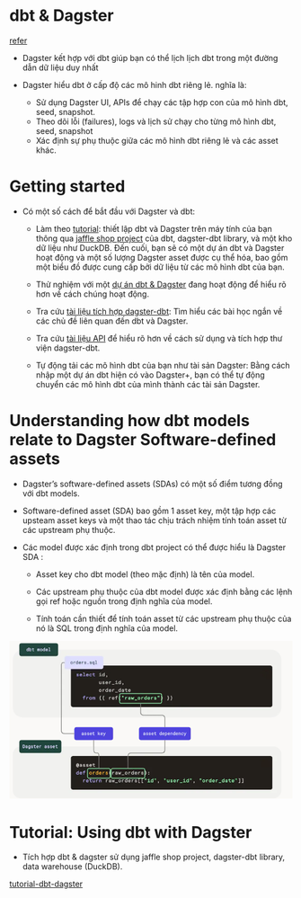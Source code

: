 # dbt & Dagster

[refer](https://docs.dagster.io/integrations/dbt)

- Dagster kết hợp với dbt giúp bạn có thể lịch lịch dbt trong một đường dẫn dữ liệu duy nhất

- Dagster hiểu dbt ở cấp độ các mô hinh dbt riêng lẻ. nghĩa là:
    + Sử dụng Dagster UI, APIs để chạy các tập hợp con của mô hình dbt, seed, snapshot.
    + Theo dõi lỗi (failures), logs và lịch sử chạy cho từng mô hình dbt, seed, snapshot
    + Xác định sự phụ thuộc giữa các mô hình dbt riêng lẻ và các asset khác.

# Getting started

- Có một số cách để bắt đầu với Dagster và dbt:

    - Làm theo [tutorial](https://docs.dagster.io/integrations/dbt/using-dbt-with-dagster): thiết lập dbt và Dagster trên máy tính của bạn thông qua [jaffle shop project](https://github.com/dbt-labs/jaffle-shop-classic) của dbt, dagster-dbt library, và một kho dữ liệu như DuckDB. Đến cuối, bạn sẽ có một dự án dbt và Dagster hoạt động và một số lượng Dagster asset được cụ thể hóa, bao gồm một biểu đồ được cung cấp bởi dữ liệu từ các mô hình dbt của bạn.
    
    - Thử nghiệm với một [dự án dbt & Dagster](https://github.com/dagster-io/dagster/tree/master/examples/assets_dbt_python) đang hoạt động để hiểu rõ hơn về cách chúng hoạt động.
    
    - Tra cứu [tài liệu tích hợp dagster-dbt](https://docs.dagster.io/integrations/dbt/reference): Tìm hiểu các bài học ngắn về các chủ đề liên quan đến dbt và Dagster.
    
    - Tra cứu [tài liệu API](https://docs.dagster.io/_apidocs/libraries/dagster-dbt) để hiểu rõ hơn về cách sử dụng và tích hợp thư viện dagster-dbt.
    
    - Tự động tải các mô hình dbt của bạn như tài sản Dagster: Bằng cách nhập một dự án dbt hiện có vào Dagster+, bạn có thể tự động chuyển các mô hình dbt của mình thành các tài sản Dagster.

# Understanding how dbt models relate to Dagster Software-defined assets

- Dagster’s software-defined assets (SDAs) có một số điểm tương đồng với dbt models.

- Software-defined asset (SDA) bao gồm 1 asset key, một tập hợp các upsteam asset keys và một thao tác chịu trách nhiệm tính toán asset từ các upstream phụ thuộc.

- Các model được xác định trong dbt project có thể được hiểu là Dagster SDA :
    - Asset key cho dbt model (theo mặc định) là tên của model.

    - Các upstream phụ thuộc của dbt model được xác định bằng các lệnh gọi ref hoặc nguồn trong định nghĩa của model.

    - Tính toán cần thiết để tính toán asset từ các upstream phụ thuộc của nó là SQL trong định nghĩa của model.

![imge1.png](/dbt_dagster/img1.png)

# Tutorial: Using dbt with Dagster

- Tích hợp dbt & dagster sử dụng jaffle shop project, dagster-dbt library, data warehouse (DuckDB).

[tutorial-dbt-dagster](/tutorial-dbt-dagster/)

